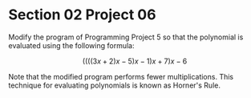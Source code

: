 # Section 02 Project 06

Modify the program of Programming Project 5 so that the polynomial is evaluated using the following formula:

$$((((3x+2)x-5)x-1)x+7)x-6$$

Note that the modified program performs fewer multiplications. This technique for evaluating polynomials is known as Horner's Rule.


